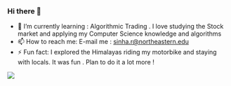 ### Hi there 👋

<!--
**rahulsinha1/rahulsinha1** is a ✨ _special_ ✨ repository because its `README.md` (this file) appears on your GitHub profile.

Here are some ideas to get you started:

- 🔭 I’m currently working on ...
- 👯 I’m looking to collaborate on ...
- 🤔 I’m looking for help with ...
- 💬 Ask me about ...

-->
- 🌱 I’m currently learning : Algorithmic Trading . I love studying the Stock market and applying my Computer Science knowledge and algorithms
- 📫 How to reach me: E-mail me : sinha.r@northeastern.edu
- ⚡ Fun fact: I explored the Himalayas riding my motorbike and staying with locals. It was fun . Plan to do it a lot more !

![](https://komarev.com/ghpvc/?username=rahulsinha1)
